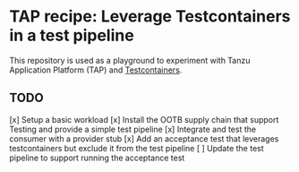 # TAP recipe: Leverage Testcontainers in a test pipeline

This repository is used as a playground to experiment with Tanzu Application Platform (TAP) and
[Testcontainers](https://testcontainers.com/).

## TODO

[x] Setup a basic workload
[x] Install the OOTB supply chain that support Testing and provide a simple test pipeline
[x] Integrate and test the consumer with a provider stub
[x] Add an acceptance test that leverages testcontainers but exclude it from the test pipeline
[ ] Update the test pipeline to support running the acceptance test
